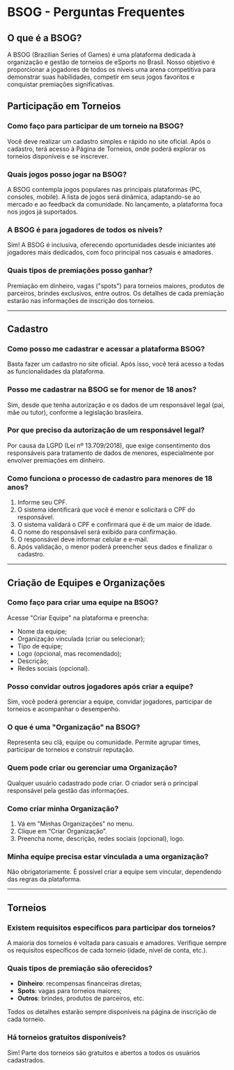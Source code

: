 # BSOG - Perguntas Frequentes

## O que é a BSOG?

A BSOG (Brazilian Series of Games) é uma plataforma dedicada à organização e gestão de torneios de eSports no Brasil. Nosso objetivo é proporcionar a jogadores de todos os níveis uma arena competitiva para demonstrar suas habilidades, competir em seus jogos favoritos e conquistar premiações significativas.

## Participação em Torneios

### Como faço para participar de um torneio na BSOG?

Você deve realizar um cadastro simples e rápido no site oficial. Após o cadastro, terá acesso à Página de Torneios, onde poderá explorar os torneios disponíveis e se inscrever.

### Quais jogos posso jogar na BSOG?

A BSOG contempla jogos populares nas principais plataformas (PC, consoles, mobile). A lista de jogos será dinâmica, adaptando-se ao mercado e ao feedback da comunidade. No lançamento, a plataforma foca nos jogos já suportados.

### A BSOG é para jogadores de todos os níveis?

Sim! A BSOG é inclusiva, oferecendo oportunidades desde iniciantes até jogadores mais dedicados, com foco principal nos casuais e amadores.

### Quais tipos de premiações posso ganhar?

Premiação em dinheiro, vagas ("spots") para torneios maiores, produtos de parceiros, brindes exclusivos, entre outros. Os detalhes de cada premiação estarão nas informações de inscrição dos torneios.

---

## Cadastro

### Como posso me cadastrar e acessar a plataforma BSOG?

Basta fazer um cadastro no site oficial. Após isso, você terá acesso a todas as funcionalidades da plataforma.

### Posso me cadastrar na BSOG se for menor de 18 anos?

Sim, desde que tenha autorização e os dados de um responsável legal (pai, mãe ou tutor), conforme a legislação brasileira.

### Por que preciso da autorização de um responsável legal?

Por causa da LGPD (Lei nº 13.709/2018), que exige consentimento dos responsáveis para tratamento de dados de menores, especialmente por envolver premiações em dinheiro.

### Como funciona o processo de cadastro para menores de 18 anos?

1. Informe seu CPF.
2. O sistema identificará que você é menor e solicitará o CPF do responsável.
3. O sistema validará o CPF e confirmará que é de um maior de idade.
4. O nome do responsável será exibido para confirmação.
5. O responsável deve informar celular e e-mail.
6. Após validação, o menor poderá preencher seus dados e finalizar o cadastro.

---

## Criação de Equipes e Organizações

### Como faço para criar uma equipe na BSOG?

Acesse "Criar Equipe" na plataforma e preencha:
- Nome da equipe;
- Organização vinculada (criar ou selecionar);
- Tipo de equipe;
- Logo (opcional, mas recomendado);
- Descrição;
- Redes sociais (opcional).

### Posso convidar outros jogadores após criar a equipe?

Sim, você poderá gerenciar a equipe, convidar jogadores, participar de torneios e acompanhar o desempenho.

### O que é uma "Organização" na BSOG?

Representa seu clã, equipe ou comunidade. Permite agrupar times, participar de torneios e construir reputação.

### Quem pode criar ou gerenciar uma Organização?

Qualquer usuário cadastrado pode criar. O criador será o principal responsável pela gestão das informações.

### Como criar minha Organização?

1. Vá em "Minhas Organizações" no menu.
2. Clique em “Criar Organização”.
3. Preencha nome, descrição, redes sociais (opcional), logo.

### Minha equipe precisa estar vinculada a uma organização?

Não obrigatoriamente. É possível criar a equipe sem vincular, dependendo das regras da plataforma.

---

## Torneios

### Existem requisitos específicos para participar dos torneios?

A maioria dos torneios é voltada para casuais e amadores. Verifique sempre os requisitos específicos de cada torneio (idade, nível de conta, etc.).

### Quais tipos de premiação são oferecidos?

- **Dinheiro**: recompensas financeiras diretas;
- **Spots**: vagas para torneios maiores;
- **Outros**: brindes, produtos de parceiros, etc.

Todos os detalhes estarão sempre disponíveis na página de inscrição de cada torneio.

### Há torneios gratuitos disponíveis?

Sim! Parte dos torneios são gratuitos e abertos a todos os usuários cadastrados.


